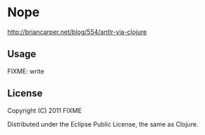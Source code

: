 # Nope

http://briancarper.net/blog/554/antlr-via-clojure

## Usage

FIXME: write

## License

Copyright (C) 2011 FIXME

Distributed under the Eclipse Public License, the same as Clojure.
